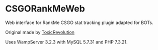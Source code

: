 # CSGORankMeWeb
Web interface for RankMe CSGO stat tracking plugin adapted for BOTs.

Original made by <a href="https://github.com/ToxicRevolution/CSGORankMeWeb">ToxicRevolution</a>

Uses WampServer 3.2.3 with MySQL 5.7.31 and PHP 7.3.21.
